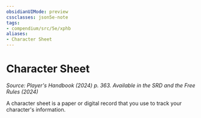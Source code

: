 ```yaml
---
obsidianUIMode: preview
cssclasses: json5e-note
tags:
- compendium/src/5e/xphb
aliases:
- Character Sheet
---
```

# Character Sheet
*Source: Player's Handbook (2024) p. 363. Available in the <span title='Systems Reference Document (5.2)'>SRD</span> and the Free Rules (2024)* 

A character sheet is a paper or digital record that you use to track your character's information.